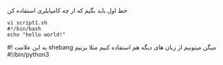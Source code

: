 خط اول باید بگیم که از چه کامپایلری استفاده کن

```script
vi script1.sh
#!/bin/bash
echo "hello world!"
```
#! به این علامت shebang میگن
میتونیم از زبان های دیگه هم استفاده کنیم
مثلا بزنیم 
#!/bin/python3

